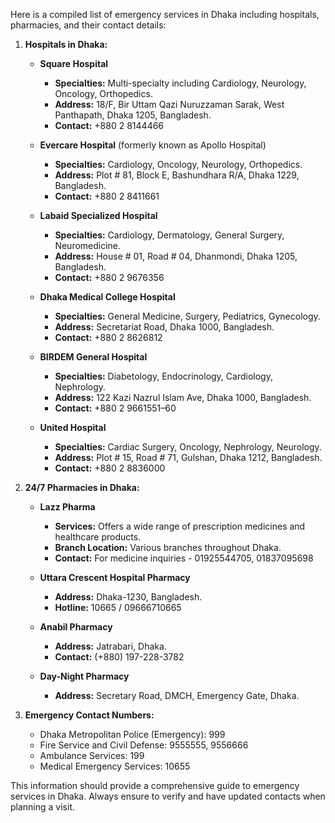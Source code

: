 Here is a compiled list of emergency services in Dhaka including hospitals, pharmacies, and their contact details:

1. **Hospitals in Dhaka:**

   - **Square Hospital**
     - **Specialties:** Multi-specialty including Cardiology, Neurology, Oncology, Orthopedics.
     - **Address:** 18/F, Bir Uttam Qazi Nuruzzaman Sarak, West Panthapath, Dhaka 1205, Bangladesh.
     - **Contact:** +880 2 8144466

   - **Evercare Hospital** (formerly known as Apollo Hospital)
     - **Specialties:** Cardiology, Oncology, Neurology, Orthopedics.
     - **Address:** Plot # 81, Block E, Bashundhara R/A, Dhaka 1229, Bangladesh.
     - **Contact:** +880 2 8411661

   - **Labaid Specialized Hospital**
     - **Specialties:** Cardiology, Dermatology, General Surgery, Neuromedicine.
     - **Address:** House # 01, Road # 04, Dhanmondi, Dhaka 1205, Bangladesh.
     - **Contact:** +880 2 9676356

   - **Dhaka Medical College Hospital**
     - **Specialties:** General Medicine, Surgery, Pediatrics, Gynecology.
     - **Address:** Secretariat Road, Dhaka 1000, Bangladesh.
     - **Contact:** +880 2 8626812

   - **BIRDEM General Hospital**
     - **Specialties:** Diabetology, Endocrinology, Cardiology, Nephrology.
     - **Address:** 122 Kazi Nazrul Islam Ave, Dhaka 1000, Bangladesh.
     - **Contact:** +880 2 9661551–60

   - **United Hospital**
     - **Specialties:** Cardiac Surgery, Oncology, Nephrology, Neurology.
     - **Address:** Plot # 15, Road # 71, Gulshan, Dhaka 1212, Bangladesh.
     - **Contact:** +880 2 8836000

2. **24/7 Pharmacies in Dhaka:**

   - **Lazz Pharma**
     - **Services:** Offers a wide range of prescription medicines and healthcare products.
     - **Branch Location:** Various branches throughout Dhaka.
     - **Contact:** For medicine inquiries - 01925544705, 01837095698

   - **Uttara Crescent Hospital Pharmacy**
     - **Address:** Dhaka-1230, Bangladesh.
     - **Hotline:** 10665 / 09666710665

   - **Anabil Pharmacy**
     - **Address:** Jatrabari, Dhaka.
     - **Contact:** (+880) 197-228-3782

   - **Day-Night Pharmacy**
     - **Address:** Secretary Road, DMCH, Emergency Gate, Dhaka.

3. **Emergency Contact Numbers:**
   - Dhaka Metropolitan Police (Emergency): 999
   - Fire Service and Civil Defense: 9555555, 9556666
   - Ambulance Services: 199
   - Medical Emergency Services: 10655

This information should provide a comprehensive guide to emergency services in Dhaka. Always ensure to verify and have updated contacts when planning a visit.